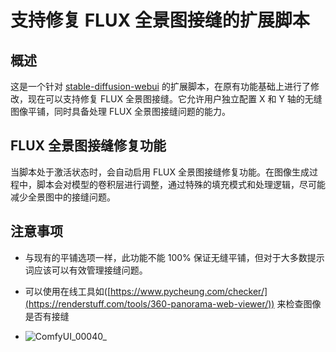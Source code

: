# 支持修复 FLUX 全景图接缝的扩展脚本

## 概述
这是一个针对 [stable-diffusion-webui](https://github.com/AUTOMATIC1111/stable-diffusion-webui/) 的扩展脚本，在原有功能基础上进行了修改，现在可以支持修复 FLUX 全景图接缝。它允许用户独立配置 X 和 Y 轴的无缝图像平铺，同时具备处理 FLUX 全景图接缝问题的能力。

## FLUX 全景图接缝修复功能
当脚本处于激活状态时，会自动启用 FLUX 全景图接缝修复功能。在图像生成过程中，脚本会对模型的卷积层进行调整，通过特殊的填充模式和处理逻辑，尽可能减少全景图中的接缝问题。
## 注意事项
- 与现有的平铺选项一样，此功能不能 100% 保证无缝平铺，但对于大多数提示词应该可以有效管理接缝问题。
- 可以使用在线工具如([https://www.pycheung.com/checker/](https://renderstuff.com/tools/360-panorama-web-viewer/)) 来检查图像是否有接缝

- ![ComfyUI_00040_](https://github.com/user-attachments/assets/5e0cbcea-bd1f-48b4-87ed-80f7e53dd0b6)

  
